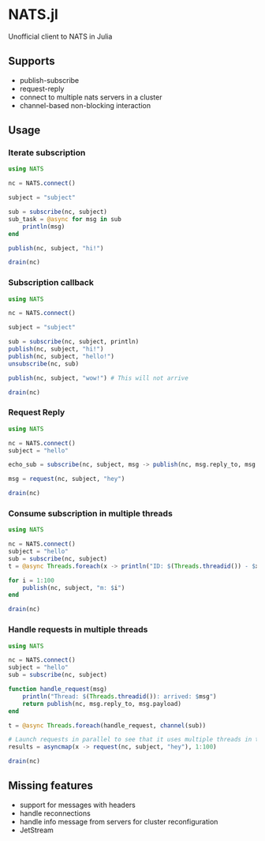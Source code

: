 # NATS.jl

Unofficial client to NATS in Julia

## Supports

  - publish-subscribe
  - request-reply
  - connect to multiple nats servers in a cluster
  - channel-based non-blocking interaction

## Usage

### Iterate subscription

```julia
using NATS

nc = NATS.connect()

subject = "subject"

sub = subscribe(nc, subject)
sub_task = @async for msg in sub
    println(msg)
end

publish(nc, subject, "hi!")

drain(nc)
```

### Subscription callback

```julia
using NATS

nc = NATS.connect()

subject = "subject"

sub = subscribe(nc, subject, println)
publish(nc, subject, "hi!")
publish(nc, subject, "hello!")
unsubscribe(nc, sub)

publish(nc, subject, "wow!") # This will not arrive

drain(nc)
```

### Request Reply

```julia
using NATS

nc = NATS.connect()
subject = "hello"

echo_sub = subscribe(nc, subject, msg -> publish(nc, msg.reply_to, msg.payload))

msg = request(nc, subject, "hey")

drain(nc)
```

### Consume subscription in multiple threads

```julia
using NATS

nc = NATS.connect()
subject = "hello"
sub = subscribe(nc, subject)
t = @async Threads.foreach(x -> println("ID: $(Threads.threadid()) - $x"), channel(sub))

for i = 1:100
    publish(nc, subject, "m: $i")
end

drain(nc)
```

### Handle requests in multiple threads

```julia
using NATS

nc = NATS.connect()
subject = "hello"
sub = subscribe(nc, subject)

function handle_request(msg)
    println("Thread: $(Threads.threadid()): arrived: $msg")
    return publish(nc, msg.reply_to, msg.payload)
end

t = @async Threads.foreach(handle_request, channel(sub))

# Launch requests in parallel to see that it uses multiple threads in the consumer
results = asyncmap(x -> request(nc, subject, "hey"), 1:100)

drain(nc)
```

## Missing features

  - support for messages with headers
  - handle reconnections
  - handle info message from servers for cluster reconfiguration
  - JetStream

